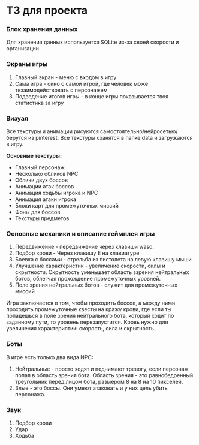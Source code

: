 # ТЗ для проекта

### Блок хранения данных
Для хранения данных используется SQLite из-за своей скорости и организации.
### Экраны игры
1. Главный экран - меню с входом в игру
2. Сама игра - окно с самой игрой, где человек може твзаимодействовать с персонажем
3. Подведение итогов игры - в конце игры показывается твоя статистика за игру

### Визуал
Все текстуры и анимации рисуются самостоятельно/нейросетью/берутся из pinterest. Все текстуры хранятся в папке data и загружаются в игру.

**Основные текстуры:**
* Главный персонаж
* Несколько обликов NPC
* Облики двух боссов
* Анимации атак боссов
* Анимация ходьбы игрока и NPC
* Анимация атаки игрока
* Блоки карт для промежуточных миссий
* Фоны для боссов
* Текстуры предметов

### Основные механики и описание геймплея игры
1. Передвижение - передвижение через клавиши wasd.
2. Подбор крови - Через клавишу E на клавиатуре
3. Боевка с боссами - стрельба из пистолета на левую клавишу мыши
4. Улучшение характеристик - увеличение скорости, силы и скрытности. Скрытность уменьшает область ззрения нейтральных ботов, облегчая прохождение промежуточных уровней.
5. Поле зрения нейтральных ботов - служит для промежуточных миссий

Игра заключается в том, чтобы проходить боссов, а между ними проходить промежуточные квесты на кражу крови, где если ты попадешься в поле зрения нейтрального бота, который ходит по заданному пути, то уровень перезапустится. Кровь нужно для увеличения характеристик: скорость, сила и скрытность


### Боты
В игре есть только два вида NPC:
1. Нейтральные - просто ходят и поднимают тревогу, если персонаж попал в область зрения бота. Область зрения - это равнобедренный треугольник перед лицом бота, размером 8 на 8 на 10 пикселей.
2. Злые - это боссы. Они умеют атаковать и у них цель убить персонажа.


### Звук
1. Подбор крови
2. Удар
3. Ходьба